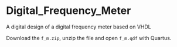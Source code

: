 # Digital_Frequency_Meter
A digital design of a digital frequency meter based on VHDL

Download the `f_m.zip`, unzip the file and open `f_m.qdf` with Quartus.
